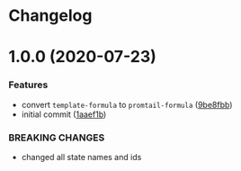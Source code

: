 # Changelog

# 1.0.0 (2020-07-23)


### Features

* convert `template-formula` to `promtail-formula` ([9be8fbb](https://github.com/Mario-F/promtail-formula/commit/9be8fbbdb830b560f234bf0220c1adc48e9fe101))
* initial commit ([1aaef1b](https://github.com/Mario-F/promtail-formula/commit/1aaef1bfc29731e298c54d89a0c543bed023bd2a))


### BREAKING CHANGES

* changed all state names and ids
